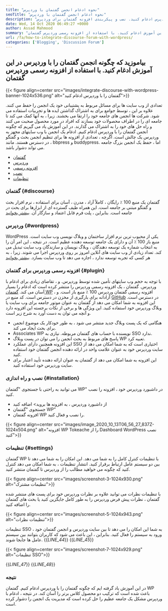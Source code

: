 ```yaml
---
title: "نحوه ادغام انجمن گفتمان با وردپرس" 
seoTitle: "نحوه ادغام انجمن گفتمان با وردپرس" 
description: "بیاموزید که چگونه انجمن گفتمان را با وردپرس ادغام کنید. نصب و پیکربندی افزونه گفتمان برای وردپرس." 
date: Wed, 14 Oct 2020 06:49:27 +0000
author: Assad Mahmood
summary: "بیاموزید که چگونه انجمن گفتمان را با وردپرس در این آموزش ادغام کنید. با استفاده از افزونه رسمی وردپرس گفتمان" 
url: /fa/how-to-integrate-discourse-forum-with-wordpress/
categories: ['Blogging', 'Discussion Forum']
---
```


## بیاموزید که چگونه انجمن گفتمان را با وردپرس در این آموزش ادغام کنید. با استفاده از افزونه رسمی وردپرس گفتمان

{{< figure align=center src="images/integrate-discourse-with-wordpress-banner-1024x536.png" alt="گفتمان را با وردپرس ادغام کنید">}}

تعدادی از وب سایت ها برای مسائل مربوط به پشتیبانی خود یک انجمن را حفظ می کنند. علاوه بر این ، توسط جوامع برای به اشتراک گذاشتن ایده ها و تجربیات استفاده می شود. شرکت ها انجمن های جامعه خود را ارتقا می بخشند. زیرا ، به آنها کمک می کند تا جامعه ای را در اطراف محصولات خود بسازند که افراد در مورد محصول صحبت می کنند و راه حل های خود را به اشتراک می گذارند. در این آموزش یاد می گیریم که چگونه انجمن گفتمان را با وردپرس ادغام کنیم.
ادغام یک انجمن با وب سایتهای مجهز به وردپرس یک چالش است. اگرچه ، تعدادی از افزونه ها برای تنظیم انجمن بحث و گفتگو در دسترس هستند. مانند ، bbpress و buddypress. اما ، حفظ یک انجمن بزرگ جامعه می تواند دشوار باشد.
  * [گفتمان][1]
  * [وردپرس][2]
  * [افزونه رسمی][3]
  * [نصب][4]
  * [تنظیمات][5]


### گفتمان {#discourse}

گفتمان یک منبع 100 ٪ رایگان ، کاملاً آزاد ، مدرن ، آسان برای استفاده ، نرم افزار بحث و گفتگو مبتنی بر جامعه است. این همراه طیف گسترده ای از ابزارها برای بحث در جامعه است. بنابراین ، پلت فرم قابل اعتماد و سازگار آن. [بیشتر بخوانید][6]


### وردپرس {#wordpress}

WordPress یکی از محبوب ترین نرم افزار ساختمان و وبلاگ نویسی وب سایت است. منبع باز 100 ٪ آن و دارای یک جامعه توسعه دهنده عظیم است. در نتیجه ، این امر آن را به انتخاب شماره یک توسعه دهندگان ، وبلاگ نویسان و سازندگان وب سایت تبدیل می کند. تعداد زیادی از وب سایت های آنلاین امروز بر روی وردپرس اجرا می شوند. زیرا ، به هر کسی که تجربه توسعه ندارد ، اجازه می دهد تا وب سایت بسازد. [بیشتر بخوانید][7]


### افزونه رسمی وردپرس برای گفتمان {#plugin}

با توجه به حجم وب سایتهای تأمین شده توسط وردپرس. و ، تقاضای زیادی برای ادغام با وردپرس. گفتمان ، یک افزونه رسمی وردپرس را منتشر کرده است که ادغام را بسیار آسان می کند.
[گفتمان WP][8] افزونه رسمی گفتمان وردپرس 100 ٪ منبع باز است. و ، آزادانه برای بارگیری از مخزن در دسترس است. کد منبع در [GitHub][9] در دسترس است.
این افزونه به شما امکان می دهد از گفتمان به عنوان موتور جامعه برای وب سایت یا وبلاگ وردپرس خود استفاده کنید. این ویژگی ها و برخی از نکات برجسته این افزونه دارد و آنچه می توان به دست آورد به شرح زیر است.
  * هنگامی که یک پست وبلاگ جدید منتشر می شود ، به طور خودکار یک موضوع انجمن برای بحث ایجاد می کند.
  * Associates WP نویسنده با حساب های گفتمان مربوطه. نیازی به SSO ندارد.
  * پاسخ های مربوط به بحث انجمن را می توان در پست وبلاگ WP تعبیه کرد.
  * این افزونه همچنین دارای عملکرد SSO اختیاری است که به شما امکان می دهد از سایت وردپرس خود به عنوان علامت واحد در ارائه دهنده انجمن گفتمان خود استفاده کنید.
  * این افزونه به شما امکان می دهد از گفتمان به عنوان ارائه دهنده تأیید اعتبار برای سایت وردپرس خود استفاده کنید.


### نصب و راه اندازی {#installation}

می توانید به راحتی با جستجوی "گفتمان WP" در داشبورد وردپرس خود ، افزونه را نصب کنید.
  * از داشبورد وردپرس ، به افزونه ها بروید> اضافه کنید
  * جستجوی "گفتمان WP"
  * افزونه گفتمان WP را نصب و فعال کنید.

{{< figure align=center src="images/image_2020_10_13T06_56_27_837Z-1024x504.png" alt="افزونه WP Tokeache را از Dashboard WordPress نصب کنید">}}



### تنظیمات {#settings}

گفتمان WP با تنظیمات کنترل کامل را به شما می دهد. این امکان را به شما می دهد تا بین دو سیستم عامل ارتباط برقرار کنید. انتشار تنظیمات ، به شما امکان می دهد کنترل کنید که چگونه می خواهید مطالب را از وردپرس تا گفتمان منتشر کنید.

{{< figure align=center src="images/screenshot-3-1024x930.png" alt="تنظیمات مشترک">}}

با تنظیمات نظرات می توانید علاوه بر نظرات وردپرس خود برای پست های منتشر شده گفتمان ، نظرات پیش فرض وردپرس را به طور کامل جایگزین کنید یا بحث های گفتمان را اضافه کنید.

{{< figure align=center src="images/screenshot-5-1024x943.png" alt="تنظیمات نظرات">}}

تنظیمات SSO به شما این امکان را می دهد تا بین سایت وردپرس و انجمن گفتمان خود ، ورود به سیستم را فعال کنید. بنابراین ، این باعث می شود که کاربران بتوانند بین سیستم عامل ها جابجا شوند.
{{_LINE_44_}}
{{_LINE_45_}}

{{< figure align=center src="images/screenshot-7-1024x929.png" alt="تنظیمات SSO">}}

{{_LINE_47_}}
{{_LINE_48_}}

### نتیجه
در این آموزش یاد گرفته ایم که چگونه گفتمان را با وردپرس ادغام کنیم. گفتمان WP باعث شده است که ترکیب دو محصول کلاس برتر را آسان کند. در نتیجه ، ادغام با وردپرس مشکل یک جامعه عظیم را حل کرده است که مدیریت یک انجمن را دشوار کرده است.



 [1]: #discourse
 [2]: #wordpress
 [3]: #plugin
 [4]: #installation
 [5]: #settings
 [6]: https://products.containerize.com/discussion-forum/discourse
 [7]: https://products.containerize.com/blogging/wordpress
 [8]: https://wordpress.org/plugins/wp-discourse/
 [9]: https://github.com/discourse/wp-discourse
